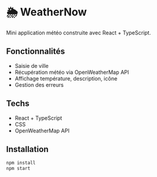 # 🌦️ WeatherNow

Mini application météo construite avec React + TypeScript.

## Fonctionnalités

- Saisie de ville
- Récupération météo via OpenWeatherMap API
- Affichage température, description, icône
- Gestion des erreurs

## Techs

- React + TypeScript
- CSS
- OpenWeatherMap API

## Installation

```bash
npm install
npm start
